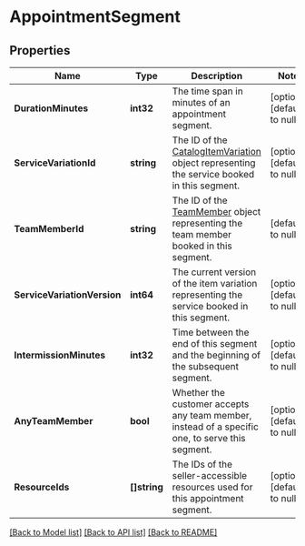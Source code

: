 # AppointmentSegment

## Properties
Name | Type | Description | Notes
------------ | ------------- | ------------- | -------------
**DurationMinutes** | **int32** | The time span in minutes of an appointment segment. | [optional] [default to null]
**ServiceVariationId** | **string** | The ID of the [CatalogItemVariation](https://developer.squareup.com/reference/square_2024-01-18/objects/CatalogItemVariation) object representing the service booked in this segment. | [optional] [default to null]
**TeamMemberId** | **string** | The ID of the [TeamMember](https://developer.squareup.com/reference/square_2024-01-18/objects/TeamMember) object representing the team member booked in this segment. | [default to null]
**ServiceVariationVersion** | **int64** | The current version of the item variation representing the service booked in this segment. | [optional] [default to null]
**IntermissionMinutes** | **int32** | Time between the end of this segment and the beginning of the subsequent segment. | [optional] [default to null]
**AnyTeamMember** | **bool** | Whether the customer accepts any team member, instead of a specific one, to serve this segment. | [optional] [default to null]
**ResourceIds** | **[]string** | The IDs of the seller-accessible resources used for this appointment segment. | [optional] [default to null]

[[Back to Model list]](../README.md#documentation-for-models) [[Back to API list]](../README.md#documentation-for-api-endpoints) [[Back to README]](../README.md)

